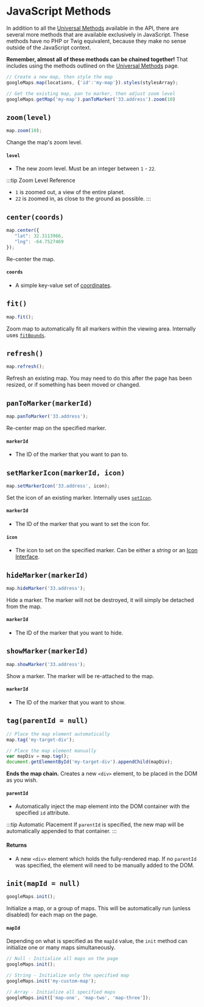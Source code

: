# JavaScript Methods

In addition to all the [Universal Methods](/maps/universal-methods/) available in the API, there are several more methods that are available exclusively in JavaScript. These methods have no PHP or Twig equivalent, because they make no sense outside of the JavaScript context.

**Remember, almost all of these methods can be chained together!** That includes using the methods outlined on the [Universal Methods](/maps/universal-methods/) page.

```js
// Create a new map, then style the map
googleMaps.map(locations, {'id':'my-map'}).styles(stylesArray);

// Get the existing map, pan to marker, then adjust zoom level
googleMaps.getMap('my-map').panToMarker('33.address').zoom(10)
```

## `zoom(level)`

```js
map.zoom(10);
```

Change the map's zoom level.

#### `level`

 - The new zoom level. Must be an integer between `1` - `22`.
 
:::tip Zoom Level Reference
 - `1` is zoomed out, a view of the entire planet.
 - `22` is zoomed in, as close to the ground as possible.
:::

## `center(coords)`

```js
map.center({
   "lat": 32.3113966,
   "lng": -64.7527469
});
```

Re-center the map.

#### `coords`

 - A simple key-value set of [coordinates](/models/coordinates/).

## `fit()`

```js
map.fit();
```

Zoom map to automatically fit all markers within the viewing area. Internally uses [`fitBounds`](https://developers.google.com/maps/documentation/javascript/reference/map#Map.fitBounds).

## `refresh()`

```js
map.refresh();
```

Refresh an existing map. You may need to do this after the page has been resized, or if something has been moved or changed.

## `panToMarker(markerId)`

```js
map.panToMarker('33.address');
```

Re-center map on the specified marker.

#### `markerId`

 - The ID of the marker that you want to pan to.

## `setMarkerIcon(markerId, icon)`

```js
map.setMarkerIcon('33.address', icon);
```

Set the icon of an existing marker. Internally uses [`setIcon`](https://developers.google.com/maps/documentation/javascript/reference/marker#Marker.setIcon).

#### `markerId`

 - The ID of the marker that you want to set the icon for.

#### `icon`

 - The icon to set on the specified marker. Can be either a _string_ or an [Icon Interface](https://developers.google.com/maps/documentation/javascript/reference/marker#Icon).

## `hideMarker(markerId)`

```js
map.hideMarker('33.address');
```

Hide a marker. The marker will not be destroyed, it will simply be detached from the map.

#### `markerId`

 - The ID of the marker that you want to hide.

## `showMarker(markerId)`

```js
map.showMarker('33.address');
```

Show a marker. The marker will be re-attached to the map.

#### `markerId`

 - The ID of the marker that you want to show.

## `tag(parentId = null)`

```js
// Place the map element automatically
map.tag('my-target-div');

// Place the map element manually
var mapDiv = map.tag();
document.getElementById('my-target-div').appendChild(mapDiv);
```

**Ends the map chain.** Creates a new `<div>` element, to be placed in the DOM as you wish.

#### `parentId`

 - Automatically inject the map element into the DOM container with the specified `id` attribute.

:::tip Automatic Placement
If `parentId` is specified, the new map will be automatically appended to that container.
:::

#### Returns

 - A new `<div>` element which holds the fully-rendered map. If no `parentId` was specified, the element will need to be manually added to the DOM.

## `init(mapId = null)`

```js
googleMaps.init();
```

Initialize a map, or a group of maps. This will be automatically run (unless disabled) for each map on the page.

#### `mapId`

Depending on what is specified as the `mapId` value, the `init` method can initialize one or many maps simultaneously.

```js
// Null - Initialize all maps on the page
googleMaps.init();

// String - Initialize only the specified map
googleMaps.init('my-custom-map');

// Array - Initialize all specified maps
googleMaps.init(['map-one', 'map-two', 'map-three']);
```
